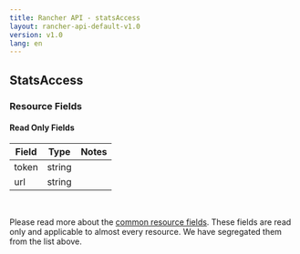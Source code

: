 ```yaml
---
title: Rancher API - statsAccess
layout: rancher-api-default-v1.0
version: v1.0
lang: en
---
```


## StatsAccess



### Resource Fields


#### Read Only Fields

Field | Type   | Notes
---|---|---
token | string  | 
url | string  | 


<br>

Please read more about the [common resource fields]({{site.baseurl}}/rancher/{{page.version}}/{{page.lang}}/api/common/). These fields are read only and applicable to almost every resource. We have segregated them from the list above.





